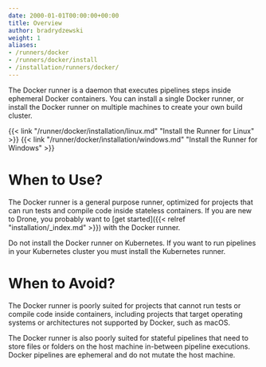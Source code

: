 ```yaml
---
date: 2000-01-01T00:00:00+00:00
title: Overview
author: bradrydzewski
weight: 1
aliases:
- /runners/docker
- /runners/docker/install
- /installation/runners/docker/
---
```


The Docker runner is a daemon that executes pipelines steps inside ephemeral Docker containers. You can install a single Docker runner, or install the Docker runner on multiple machines to create your own build cluster.

{{< link "/runner/docker/installation/linux.md" "Install the Runner for Linux" >}}
{{< link "/runner/docker/installation/windows.md" "Install the Runner for Windows" >}}

# When to Use?

The Docker runner is a general purpose runner, optimized for projects that can run tests and compile code inside stateless containers. If you are new to Drone, you probably want to [get started]({{< relref "installation/_index.md" >}}) with the Docker runner.

<div class="alert alert-warn">
Do not install the Docker runner on Kubernetes. If you want to run pipelines in your Kubernetes cluster you must install the Kubernetes runner.
</div>

# When to Avoid?

The Docker runner is poorly suited for projects that cannot run tests or compile code inside containers, including projects that target operating systems or architectures not supported by Docker, such as macOS.

The Docker runner is also poorly suited for stateful pipelines that need to store files or folders on the host machine in-between pipeline executions. Docker pipelines are ephemeral and do not mutate the host machine.
